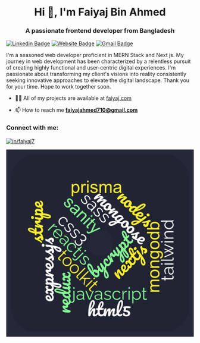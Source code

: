 <h1 align="center">Hi 👋, I'm Faiyaj Bin Ahmed</h1>
<h3 align="center">A passionate frontend developer from Bangladesh</h3>

[![Linkedin Badge](https://img.shields.io/badge/-faiyaj7-blue?style=flat&logo=Linkedin&logoColor=white&link=https://www.linkedin.com/in/faiyaj7)](https://www.linkedin.com/in/faiyaj7)
[![Website Badge](https://img.shields.io/badge/-faiyaj.com-47CCCC?style=flat&logo=Google-Chrome&logoColor=white&link=https://faiyaj.com/)](https://faiyaj.com/)
[![Gmail Badge](https://img.shields.io/badge/-faiyaj-c14438?style=flat&logo=Gmail&logoColor=white&link=mailto:faiyajahmed710@gmail.com)](mailto:faiyajahmed710@gmail.com)

I'm a seasoned web developer proficient in MERN Stack and Next js. My journey in web development has been characterized by a relentless pursuit of creating highly functional and user-centric digital experiences. I'm passionate about transforming my client's visions into reality consistently seeking innovative approaches to elevate the digital landscape. Thank you for your time. Hope to work together soon.


- 👨‍💻 All of my projects are available at [faiyaj.com](faiyaj.com)

- 📫 How to reach me **faiyajahmed710@gmail.com**

<h3 align="left">Connect with me:</h3>
<p align="left">
<a href="https://linkedin.com/in/in/faiyaj7" target="blank"><img align="center" src="https://raw.githubusercontent.com/rahuldkjain/github-profile-readme-generator/master/src/images/icons/Social/linked-in-alt.svg" alt="in/faiyaj7" height="30" width="40" /></a>
</p>

<img src="wordcloud.jpg" alt="wordCloud" />

